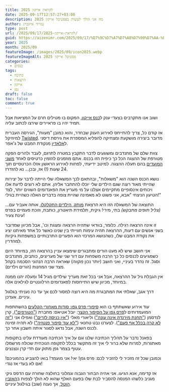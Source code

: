 ```yaml
---
title: לקראת אייקון 2025
date: 2025-09-17T12:57:27+03:00
description: מה אני הולך לעשות בפסטיבל אייקון 2025
author: נמרוד איזנברג
type: post
url: /2025/09/17/לקראת-אייקון-2025/
guid: https://aizenimr.com/2025/09/17/%D7%9C%D7%A7%D7%A8%D7%90%D7%AA-%D7%90%D7%99%D7%99%D7%A7%D7%95%D7%9F-2025/
year: 2025
month: 2025/09
featureImage: /images/2025/09/icon2025.webp
featureImageAlt: פסטיבל אייקון 2025
categories:
  - כנסים
tags:
  - כתיבה
  - הרצאות
  - אייקון
  - גפן
draft: false
toc: false
comment: true
---
```

ושוב אנו מתקרבים בצעדי ענק ל[כנס אייקון](https://2025.iconfestival.org.il/), המקום בו מטילים חרם על המציאות אבל תמיד יהיו בו פראיירים שירצו לכתוב עליה.

אז קודם כל, צריך להתייחס לאירוע הענק שבחדר, והוא כמובן "מעוות", הגירסה העברית למיוזיקל [Twisted](https://starkid.fandom.com/wiki/Twisted:_The_Untold_Story_of_a_Royal_Vizier). מדובר ביצירה מושקעת ומצחיקה להפליא המספרת את גירסת דיסני ל[אלאדין](https://en.wikipedia.org/wiki/Aladdin_%281992_Disney_film%29) מנקודת המבט של ג'אפר.

צוות שלם של מתנדבים ומשוגעים לדבר התקבץ במטרה לתרגם, לעבד ולהרים הפקה מטורפת של ההצגה הכל כך כיפית הזו בכנס. אתם מוזמנים להזמין כרטיסים לאחד [משני](https://tickets.sf-f.org.il/icon2025/event/%d7%9e%d7%a2%d7%95%d7%95%d7%aa-%d7%94%d7%a1%d7%99%d7%a4%d7%95%d7%a8-%d7%94%d7%92%d7%a0%d7%95%d7%96-%d7%a9%d7%9c-%d7%95%d7%96%d7%99%d7%a8-%d7%9e%d7%9c%d7%9b%d7%95%d7%aa%d7%99-1/) [המועדים](https://tickets.sf-f.org.il/icon2025/event/%d7%9e%d7%a2%d7%95%d7%95%d7%aa-%d7%94%d7%a1%d7%99%d7%a4%d7%95%d7%a8-%d7%94%d7%92%d7%a0%d7%95%d7%96-%d7%a9%d7%9c-%d7%95%d7%96%d7%99%d7%a8-%d7%9e%d7%9c%d7%9b%d7%95%d7%aa%d7%99-2/) בהם תעלה ההצגה. למיטב ידיעתי, לפחות לאירוע הראשון אזלו הכרטסיים תוך 24 שעות (!) אז, ובכן... נא להזדרז.

נושא הכנס השנה הוא "משאלות", ובהתאם לכך המשאלה שלי הייתה לדבר על יצירות שהייתי מאוד רוצה שגם הילדים שלי יוכלו להתחבר אליהן. אתם לא רוצים לדעת אלו ויכוחים אינסופיים מתקיימים אצלנו על מי מעריץ את הפאנדומים השווים יותר, לצד הטיעון הניצחי "אבא, אני פשוט לא מאמינה שהיית צופה בדברים האלה כשהיית בגילי!"

התוצאה של המשאלה הזו היא הרצאת [מותק, הילדים התקלקלו](https://tickets.sf-f.org.il/icon2025/event/%d7%9e%d7%95%d7%aa%d7%a7-%d7%94%d7%99%d7%9c%d7%93%d7%99%d7%9d-%d7%94%d7%aa%d7%a7%d7%9c%d7%a7%d7%9c%d7%95/), אותה אעביר עם... *(צליל תופים מתבקש)* בתי, מירי! גיקית, תלמידת תיאטרון, כותבת, וזוכת פעמיים בפרס עינת צעיר!

זו אינה הרצאה רגילה. כלומר, בוודאי שתהיה הרצאה ומצגת וכו', אבל מכיוון שמדובר בשני אנשים עם דעות, ההרצאה תהיה עימות חווייתי בין שנינו כאשר כל אחד מאיתנו יציג את נקודת המבט שלו, כשהנושא המרכזי הוא הפערים התרבותיים במשפחות גיקיות למהדרין.

אני חושב שיש לא מעט הורים ומתבגרים שימצאו עניין בהרצאה הזו, במיוחד היום כשמגיעים לכנסים כל כך הרבה משפחות עם דור שני של מעריצים, כותבים, מתנדבים וסגל. זה נהדר בעיניי, ואני חושב (יותר נכון *מקווה*) שאראה הרבה הנהוני הסכמה בקהל מצד שני המחנות (הורים וילדים).

אין הגבלת גיל על ההרצאה, אבל אני בכל זאת מעריך שילדים מגיל 14 ומעלה יהנו ממנה במיוחד, מכיוון שיש התייחסות לפאנדומים הרלוונטיים לגילאים אלה.

דרך אגב, שאלתי את המתבגרת מה היא רוצה למסור לכם אך עד כה נעניתי בגלגול עיניים. אעדכן.

עוד אירוע שאשתתף בו הוא [סיפורי פרס גפן: סודות מאחורי הקלעים](https://tickets.sf-f.org.il/icon2025/event/%d7%a1%d7%99%d7%a4%d7%95%d7%a8%d7%99-%d7%a4%d7%a8%d7%a1-%d7%92%d7%a4%d7%9f-%d7%a1%d7%95%d7%93%d7%95%d7%aa-%d7%9e%d7%90%d7%97%d7%95%d7%a8%d7%99-%d7%94%d7%a7%d7%9c%d7%a2%d7%99%d7%9d/) בהשתתפות המועמדותים ל[פרס גפן על הסיפור הקצר](https://geffen.sf-f.org.il/geffen_2022/%d7%9e%d7%95%d7%a2%d7%9e%d7%93%d7%99-%d7%a4%d7%a8%d7%a1-%d7%92%d7%a4%d7%9f-2025-%d7%91%d7%a7%d7%98%d7%92%d7%95%d7%a8%d7%99%d7%99%d7%aa-%d7%a1%d7%99%d7%a4%d7%95%d7%a8-%d7%94%d7%9e%d7%a7%d7%95%d7%a8/): יובל אטיאס: מחברת (["הטורפים"](https://www.sf-f.org.il/archives/5007)), קרן לנדסמן (["תחנת מירנדה אינה עונה"](https://www.sf-f.org.il/archives/5003)) וליאורי מאלי (["אין כניסה לזרים"](https://archiveofourown.org/collections/SummerStories2024/works/57893623)) ואפילו אני (["זה לא קרה בכלל אף פעם"](2025-04-24-זה-לא-קרה-בכלל-אף-פעם.md)). לצערנו נבט טחנאי (["לא עוד סיפור פנטזיה"](https://www.sf-f.org.il/archives/5009)) לא תהיה זמינה לכנס השנה, אבל נדאג לסגור איתה חשבון אחר כך.

בפאנל נדבר על תהליך הכתיבה שלנו וגם על איך הכתיבה מעודדת עלינו בתקופות מאתגרות, למרות שלא ברור לי איך זה מתקשר בכלל לתקופה הנוכחית שכולה מרשמלו עטוף בצמר גפן מתוק עם חדי קרן ונצנצים.

וכמובן שכל זה מזכיר לי להזכיר לכם: פרס גפן! יאי! אני מועמד! בואו להצביע בהמוניכם! אם לא בעדי אז נגדי!

אז קדימה, אנא הגיעו. אני אהיה הבחור הגבוה וגמלוני בחולצה שחורה עם הדפס גיקי מגניב כלשהו המנסה להסביר לבת שלו בפעם האלף שהוא לא הולך לצפות ב[האזבין הוטל](https://hazbinhotel.fandom.com/), אך נענה (שוב) בגילגול עיניים.